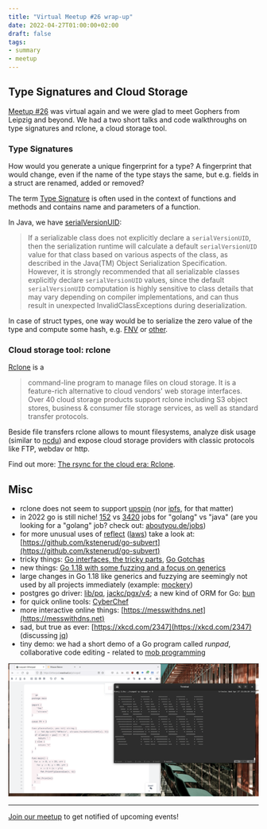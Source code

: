 ```yaml
---
title: "Virtual Meetup #26 wrap-up"
date: 2022-04-27T01:00:00+02:00
draft: false
tags:
- summary
- meetup
---
```


## Type Signatures and Cloud Storage

[Meetup #26](https://www.meetup.com/Leipzig-Golang/events/282941906/) was
virtual again and we were glad to meet Gophers from Leipzig and beyond. We had a two short talks and code walkthroughs on type signatures and rclone, a
cloud storage tool.

### Type Signatures

How would you generate a unique fingerprint for a type? A fingerprint that would change, even
if the name of the type stays the same, but e.g. fields in a struct are renamed, added or removed?

The term [Type Signature](https://en.wikipedia.org/wiki/Type_signature) is
often used in the context of functions and methods and contains name and
parameters of a function.

In Java, we have [serialVersionUID](https://docs.oracle.com/en/java/javase/11/docs/api/java.base/java/io/Serializable.html):

> If a serializable class does not explicitly declare a `serialVersionUID`, then
> the serialization runtime will calculate a default `serialVersionUID` value for
> that class based on various aspects of the class, as described in the
> Java(TM) Object Serialization Specification. However, it is strongly
> recommended that all serializable classes explicitly declare `serialVersionUID`
> values, since the default `serialVersionUID` computation is highly sensitive to
> class details that may vary depending on compiler implementations, and can
> thus result in unexpected InvalidClassExceptions during deserialization.

In case of struct types, one way would be to serialize the zero value of
the type and compute some hash, e.g.
[FNV](https://en.wikipedia.org/wiki/Fowler%E2%80%93Noll%E2%80%93Vo_hash_function)
or [other](https://pkg.go.dev/hash#section-directories).

### Cloud storage tool: rclone

[Rclone](https://rclone.org/) is a

> command-line program to manage files on cloud storage. It is a feature-rich
> alternative to cloud vendors' web storage interfaces. Over 40 cloud storage
> products support rclone including S3 object stores, business & consumer file
> storage services, as well as standard transfer protocols.

Beside file transfers rclone allows to mount filesystems, analyze disk usage
(similar to [ncdu](https://dev.yorhel.nl/ncdu)) and expose cloud storage
providers with classic protocols like FTP, webdav or http.

Find out more: [The rsync for the cloud era: Rclone](https://github.com/miku/rclone-lightning-talk).


## Misc

* rclone does not seem to support [upspin](https://upspin.io/) (nor [ipfs](https://github.com/rclone/rclone/issues/128), for that matter)
* in 2022 go is still niche!
  [152](https://web.archive.org/web/20220427105818/https://www.stepstone.de/5/ergebnisliste.html?what=golang&searchOrigin=Homepage_top-search)
vs
[3420](https://web.archive.org/web/20220427105843/https://www.stepstone.de/5/ergebnisliste.html?what=java&searchOrigin=Homepage_top-search)
jobs for "golang" vs "java" (are you looking for a "golang" job? check out: [aboutyou.de/jobs](https://corporate.aboutyou.de/en/our-jobs))
* for more unusual uses of [reflect](https://pkg.go.dev/reflect) ([laws](https://go.dev/blog/laws-of-reflection)) take a look at: [https://github.com/kstenerud/go-subvert](https://github.com/kstenerud/go-subvert)
* tricky things: [Go interfaces, the tricky parts](https://www.timr.co/go-interfaces-the-tricky-parts/), [Go Gotchas](https://github.com/golang-leipzig/gotchas)
* new things: [Go 1.18 with some fuzzing and a focus on generics](https://www.klingt.net/articles/go-1-18-with-some-fuzzing-and-a-focus-on-generics.html)
* large changes in Go 1.18 like generics and fuzzying are seemingly not used by all projects immediately (example: [mockery](https://github.com/vektra/mockery))
* postgres go driver: [lib/pq](https://github.com/lib/pq), [jackc/pgx/v4](https://github.com/jackc/pgx/tree/v4); a new kind of ORM for Go: [bun](https://bun.uptrace.dev)
* for quick online tools: [CyberChef](https://gchq.github.io/CyberChef/)
* more interactive online things: [https://messwithdns.net](https://messwithdns.net)
* sad, but true as ever: [https://xkcd.com/2347](https://xkcd.com/2347) (discussing [jq](https://stedolan.github.io/jq/))
* tiny demo: we had a short demo of a Go program called *runpad*, collaborative code editing - related to [mob programming](https://mob.sh)

![](/images/runpad-screenie.png)

----

[Join our meetup](https://www.meetup.com/Leipzig-Golang) to get notified of
upcoming events!

